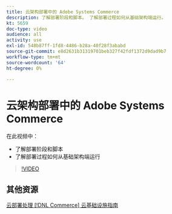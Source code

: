 ```yaml
---
title: 云架构部署中的 Adobe Systems Commerce
description: 了解部署阶段和脚本。 了解部署过程如何从基础架构端运行。
kt: 5659
doc-type: video
audience: all
activity: use
exl-id: 548b87ff-1fd8-4486-b28a-40f28f3ababd
source-git-commit: e8d2631b31319701beb327f42fdf1372d9dad9b7
workflow-type: tm+mt
source-wordcount: '64'
ht-degree: 0%

---
```


# 云架构部署中的 Adobe Systems Commerce

在此视频中：

- 了解部署阶段和脚本
- 了解部署过程如何从基础架构端运行

>[!VIDEO](https://video.tv.adobe.com/v/35695?quality=12&learn=on)

## 其他资源

[云部署处理  [!DNL Commerce]  云基础设施指南](https://experienceleague.adobe.com/docs/commerce-cloud-service/user-guide/develop/deploy/process.html)
